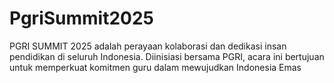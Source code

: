 # PgriSummit2025
PGRI SUMMIT 2025 adalah perayaan kolaborasi dan dedikasi insan pendidikan di seluruh Indonesia. Diinisiasi bersama PGRI, acara ini bertujuan untuk memperkuat komitmen guru dalam mewujudkan Indonesia Emas
